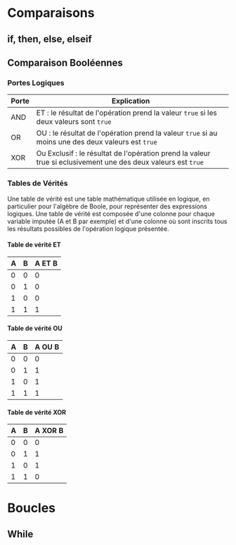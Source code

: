 <!-- TITLE: Python - Scripts -->
<!-- SUBTITLE: A quick summary of Scripts -->

# Comparaisons
## if, then, else, elseif
	

## Comparaison Booléennes
### Portes Logiques

|Porte|Explication|
|------|------------|
|AND| ET : le résultat de l'opération prend la valeur `true` si les deux valeurs sont `true` |
|OR| OU : le résultat de l'opération prend la valeur `true` si au moins une des deux valeurs est `true`|
|XOR| Ou Exclusif : le résultat de l'opération prend la valeur true si eclusivement une des deux valeurs est `true`|

### Tables de Vérités
Une table de vérité est une table mathématique utilisée en logique, en particulier pour  l'algèbre de Boole, pour représenter des expressions logiques.
Une table de vérité est composée d'une colonne pour chaque variable imputée (A et B par exemple) et d'une colonne où sont inscrits tous les résultats possibles de l'opération logique présentée.

#### Table de vérité ET

   | A | B | A ET B |
   |---|---|--------|
   | 0 | 0 | 0 |
   | 0 | 1 | 0 |
   | 1 | 0 | 0 |
   | 1 | 1 | 1 |


#### Table de vérité OU
	 
| A | B | A OU B |
|---|---|---------|
| 0 | 0 | 0 |
| 0 | 1 | 1 |
| 1 | 0 | 1 |
| 1 | 1 | 1 |

#### Table de vérité XOR

| A | B | A XOR B |
|---|---|-----------|
| 0 | 0 | 0 |
| 0 | 1 | 1 |
| 1 | 0 | 1 |
| 1 | 1 | 0 |

# Boucles
## While



